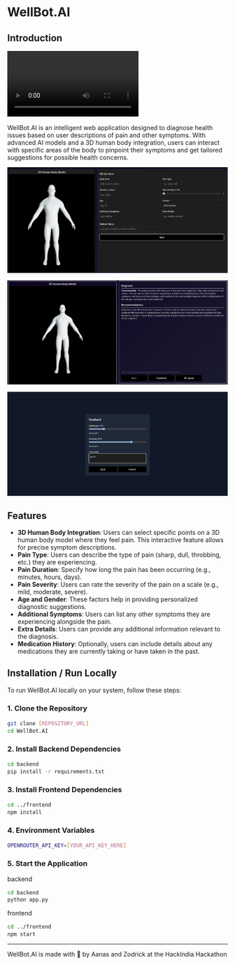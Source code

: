 # WellBot.AI

## Introduction

![WellBot.AI Video](./home_page.mp4)

WellBot.AI is an intelligent web application designed to diagnose health issues based on user descriptions of pain and other symptoms. With advanced AI models and a 3D human body integration, users can interact with specific areas of the body to pinpoint their symptoms and get tailored suggestions for possible health concerns.


![WellBot preview 2](./img1.png)


![WellBot preview 2](./img2.png)


![WellBot preview 2](./img3.png)


## Features

- **3D Human Body Integration**: Users can select specific points on a 3D human body model where they feel pain. This interactive feature allows for precise symptom descriptions.
- **Pain Type**: Users can describe the type of pain (sharp, dull, throbbing, etc.) they are experiencing.
- **Pain Duration**: Specify how long the pain has been occurring (e.g., minutes, hours, days).
- **Pain Severity**: Users can rate the severity of the pain on a scale (e.g., mild, moderate, severe).
- **Age and Gender**: These factors help in providing personalized diagnostic suggestions.
- **Additional Symptoms**: Users can list any other symptoms they are experiencing alongside the pain.
- **Extra Details**: Users can provide any additional information relevant to the diagnosis.
- **Medication History**: Optionally, users can include details about any medications they are currently taking or have taken in the past.

## Installation / Run Locally

To run WellBot.AI locally on your system, follow these steps:
### 1. Clone the Repository

```bash
git clone [REPOSITORY_URL]
cd WellBot.AI
```

### 2. Install Backend Dependencies

```bash
cd backend
pip install -r requirements.txt
```

### 3. Install Frontend Dependencies

```bash
cd ../frontend
npm install
```

### 4. Environment Variables

```bash
OPENROUTER_API_KEY=[YOUR_API_KEY_HERE]
```

### 5. Start the Application

backend
```bash
cd backend
python app.py
```

frontend
```bash
cd ../frontend
npm start
```

---

WellBot.AI is made with 💖 by Aanas and Zodrick at the HackIndia Hackathon
